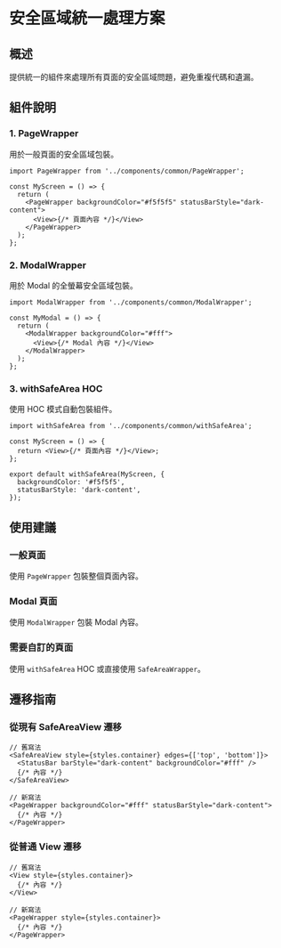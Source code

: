 # 安全區域統一處理方案

## 概述

提供統一的組件來處理所有頁面的安全區域問題，避免重複代碼和遺漏。

## 組件說明

### 1. PageWrapper

用於一般頁面的安全區域包裝。

```tsx
import PageWrapper from '../components/common/PageWrapper';

const MyScreen = () => {
  return (
    <PageWrapper backgroundColor="#f5f5f5" statusBarStyle="dark-content">
      <View>{/* 頁面內容 */}</View>
    </PageWrapper>
  );
};
```

### 2. ModalWrapper

用於 Modal 的全螢幕安全區域包裝。

```tsx
import ModalWrapper from '../components/common/ModalWrapper';

const MyModal = () => {
  return (
    <ModalWrapper backgroundColor="#fff">
      <View>{/* Modal 內容 */}</View>
    </ModalWrapper>
  );
};
```

### 3. withSafeArea HOC

使用 HOC 模式自動包裝組件。

```tsx
import withSafeArea from '../components/common/withSafeArea';

const MyScreen = () => {
  return <View>{/* 頁面內容 */}</View>;
};

export default withSafeArea(MyScreen, {
  backgroundColor: '#f5f5f5',
  statusBarStyle: 'dark-content',
});
```

## 使用建議

### 一般頁面

使用 `PageWrapper` 包裝整個頁面內容。

### Modal 頁面

使用 `ModalWrapper` 包裝 Modal 內容。

### 需要自訂的頁面

使用 `withSafeArea` HOC 或直接使用 `SafeAreaWrapper`。

## 遷移指南

### 從現有 SafeAreaView 遷移

```tsx
// 舊寫法
<SafeAreaView style={styles.container} edges={['top', 'bottom']}>
  <StatusBar barStyle="dark-content" backgroundColor="#fff" />
  {/* 內容 */}
</SafeAreaView>

// 新寫法
<PageWrapper backgroundColor="#fff" statusBarStyle="dark-content">
  {/* 內容 */}
</PageWrapper>
```

### 從普通 View 遷移

```tsx
// 舊寫法
<View style={styles.container}>
  {/* 內容 */}
</View>

// 新寫法
<PageWrapper style={styles.container}>
  {/* 內容 */}
</PageWrapper>
```
